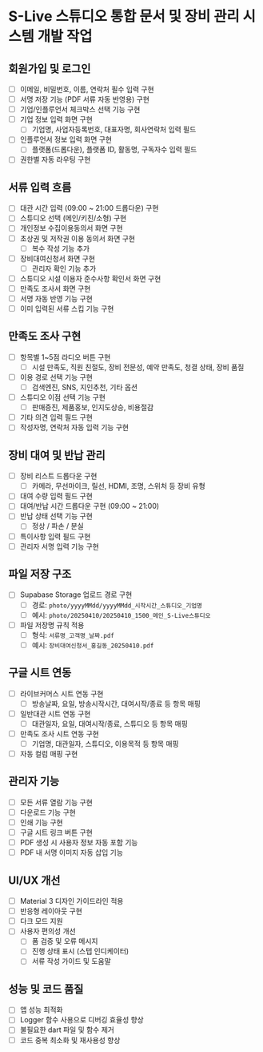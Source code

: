 # S-Live 스튜디오 통합 문서 및 장비 관리 시스템 개발 작업

## 회원가입 및 로그인
- [ ] 이메일, 비밀번호, 이름, 연락처 필수 입력 구현
- [ ] 서명 저장 기능 (PDF 서류 자동 반영용) 구현
- [ ] 기업/인플루언서 체크박스 선택 기능 구현
- [ ] 기업 정보 입력 화면 구현
  - [ ] 기업명, 사업자등록번호, 대표자명, 회사연락처 입력 필드
- [ ] 인플루언서 정보 입력 화면 구현
  - [ ] 플랫폼(드롭다운), 플랫폼 ID, 활동명, 구독자수 입력 필드
- [ ] 권한별 자동 라우팅 구현

## 서류 입력 흐름
- [ ] 대관 시간 입력 (09:00 ~ 21:00 드롭다운) 구현
- [ ] 스튜디오 선택 (메인/키친/소형) 구현
- [ ] 개인정보 수집이용동의서 화면 구현
- [ ] 초상권 및 저작권 이용 동의서 화면 구현
  - [ ] 복수 작성 기능 추가
- [ ] 장비대여신청서 화면 구현
  - [ ] 관리자 확인 기능 추가
- [ ] 스튜디오 시설 이용자 준수사항 확인서 화면 구현
- [ ] 만족도 조사서 화면 구현
- [ ] 서명 자동 반영 기능 구현
- [ ] 이미 입력된 서류 스킵 기능 구현

## 만족도 조사 구현
- [ ] 항목별 1~5점 라디오 버튼 구현
  - [ ] 시설 만족도, 직원 친절도, 장비 전문성, 예약 만족도, 청결 상태, 장비 품질
- [ ] 이용 경로 선택 기능 구현
  - [ ] 검색엔진, SNS, 지인추천, 기타 옵션
- [ ] 스튜디오 이점 선택 기능 구현
  - [ ] 판매증진, 제품홍보, 인지도상승, 비용절감
- [ ] 기타 의견 입력 필드 구현
- [ ] 작성자명, 연락처 자동 입력 기능 구현

## 장비 대여 및 반납 관리
- [ ] 장비 리스트 드롭다운 구현
  - [ ] 카메라, 무선마이크, 릴선, HDMI, 조명, 스위처 등 장비 유형
- [ ] 대여 수량 입력 필드 구현
- [ ] 대여/반납 시간 드롭다운 구현 (09:00 ~ 21:00)
- [ ] 반납 상태 선택 기능 구현
  - [ ] 정상 / 파손 / 분실
- [ ] 특이사항 입력 필드 구현
- [ ] 관리자 서명 입력 기능 구현

## 파일 저장 구조
- [ ] Supabase Storage 업로드 경로 구현 
  - [ ] 경로: `photo/yyyyMMdd/yyyyMMdd_시작시간_스튜디오_기업명`
  - [ ] 예시: `photo/20250410/20250410_1500_메인_S-Live스튜디오`
- [ ] 파일 저장명 규칙 적용
  - [ ] 형식: `서류명_고객명_날짜.pdf`
  - [ ] 예시: `장비대여신청서_홍길동_20250410.pdf`

## 구글 시트 연동
- [ ] 라이브커머스 시트 연동 구현
  - [ ] 방송날짜, 요일, 방송시작시간, 대여시작/종료 등 항목 매핑
- [ ] 일반대관 시트 연동 구현
  - [ ] 대관일자, 요일, 대여시작/종료, 스튜디오 등 항목 매핑
- [ ] 만족도 조사 시트 연동 구현
  - [ ] 기업명, 대관일자, 스튜디오, 이용목적 등 항목 매핑
- [ ] 자동 컬럼 매핑 구현

## 관리자 기능
- [ ] 모든 서류 열람 기능 구현
- [ ] 다운로드 기능 구현
- [ ] 인쇄 기능 구현
- [ ] 구글 시트 링크 버튼 구현
- [ ] PDF 생성 시 사용자 정보 자동 포함 기능
- [ ] PDF 내 서명 이미지 자동 삽입 기능

## UI/UX 개선
- [ ] Material 3 디자인 가이드라인 적용
- [ ] 반응형 레이아웃 구현
- [ ] 다크 모드 지원
- [ ] 사용자 편의성 개선
  - [ ] 폼 검증 및 오류 메시지
  - [ ] 진행 상태 표시 (스텝 인디케이터)
  - [ ] 서류 작성 가이드 및 도움말

## 성능 및 코드 품질
- [ ] 앱 성능 최적화
- [ ] Logger 함수 사용으로 디버깅 효율성 향상
- [ ] 불필요한 dart 파일 및 함수 제거
- [ ] 코드 중복 최소화 및 재사용성 향상
